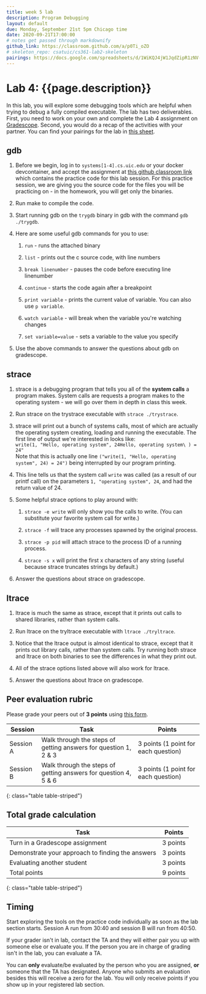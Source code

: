```yaml
---
title: week 5 lab
description: Program Debugging
layout: default
due: Monday, September 21st 5pm Chicago time
date: 2020-09-21T17:00:00
# notes get passed through markdownify
github_link: https://classroom.github.com/a/p0Ti_oZO
# skeleton_repo: csatuic/cs361-lab2-skeleton
pairings: https://docs.google.com/spreadsheets/d/1WiKQJ4jW1JqdZipR1zNV-zuUlgqg6FU38Kj6VgjLryk/
---
```


# Lab 4: {{page.description}}
In this lab, you will explore some debugging tools which are helpful when trying to debug a fully compiled executable. 
The lab has two deliverables. First, you need to work on your own and complete the Lab 4 assignment on [Gradescope]({{site.gradescope}}). Second, you would do a recap of the activities with your partner. You can find your pairings for the lab in [this sheet]({{page.pairings}}).

## gdb

1.  Before we begin, log in to `systems[1-4].cs.uic.edu` or your docker devcontainer, and accept the assignment at [this github classroom link]({{page.github_link}}) which contains the practice code for this lab session. For this practice session, we are giving you the source code for the files you will be practicing on - in the homework, you will get only the binaries.

2.  Run make to compile the code.

3.  Start running gdb on the `trygdb` binary in gdb with the command
    `gdb ./trygdb`.

4.  Here are some useful gdb commands for you to use:

    1.  `run` - runs the attached binary

    2.  `list` - prints out the c source code, with line numbers

    3.  `break linenumber` - pauses the code before executing line
        linenumber

    4.  `continue` - starts the code again after a breakpoint

    5.  `print variable` - prints the current value of variable. You can also use `p variable`.

    6.  `watch variable` - will break when the variable you're watching changes

    7.  `set variable=value` - sets a variable to the value you specify

5.  Use the above commands to answer the questions about gdb on
    gradescope.
<!-- <br/><br/> -->

## strace

1.  strace is a debugging program that tells you all of the **system
    calls** a program makes. System calls are requests a program makes
    to the operating system - we will go over them in depth in class
    this week.

2.  Run strace on the trystrace executable with `strace ./trystrace`.

3.  strace will print out a bunch of systems calls, most of which are
    actually the operating system creating, loading and running the
    executable. The first line of output we're interested in looks like:\
    `write(1, "Hello, operating system", 24Hello, operating system\
    ) = 24"`\
    Note that this is actually one line `("write(1, "Hello, operating
    system", 24) = 24")` being interrupted by our program printing.

4.  This line tells us that the system call `write` was called (as a
    result of our printf call) on the parameters `1, "operating system",
    24`, and had the return value of 24.

5.  Some helpful strace options to play around with:

    1.  `strace -e write` will only show you the calls to write. (You
        can substitute your favorite system call for write.)

    2.  `strace -f` will trace any processes spawned by the original
        process.

    3.  `strace -p pid` will attach strace to the process ID of a
        running process.

    4.  `strace -s x` will print the first x characters of any string
        (useful because strace truncates strings by default.)

6.  Answer the questions about strace on gradescope.

## ltrace

1.  ltrace is much the same as strace, except that it prints out calls
    to shared libraries, rather than system calls.

2.  Run ltrace on the tryltrace executable with `ltrace ./tryltrace`.

3.  Notice that the ltrace output is almost identical to strace, except that it prints out library calls, rather than system calls. Try running both strace and ltrace on both binaries to see the differences in what they print out.

4.  All of the strace options listed above will also work for ltrace.

5.  Answer the questions about ltrace on gradescope.

<!-- 6.  You should now be able to find the secret codes for binaries 0-3 in homework 2. We will go over what you need for binary 4 next week. -->

## Peer evaluation rubric

Please grade your peers out of **3 points** using [this form]({{site.eval_link}}).

| Session | Task | Points |
|---|---|---|
| Session A | Walk through the steps of getting answers for question 1, 2 & 3 | 3 points (1 point for each question) |
| Session B | Walk through the steps of getting answers for question 4, 5 & 6 | 3 points (1 point for each question) |
{: class="table table-striped"}

## Total grade calculation

| Task | Points |
|---|---|
| Turn in a Gradescope assignment | 3 points |
| Demonstrate your approach to finding the answers | 3 points |
| Evaluating another student | 3 points |
| Total points | 9 points |
{: class="table table-striped"}

## Timing 

Start exploring the tools on the practice code individually as soon as the lab section starts. Session A run from 30:40 and session B will run from 40:50. 

If your grader isn't in lab, contact the TA and they will either pair you up with someone else or evaluate you. If the person you are in charge of grading isn't in the lab, you can evaluate a TA.

You can **only** evaluate/be evaluated by the person who you are assigned, **or** someone that the TA has designated. Anyone who submits an evaluation besides this will receive a zero for the lab. You will only receive points if you show up in your registered lab section.
